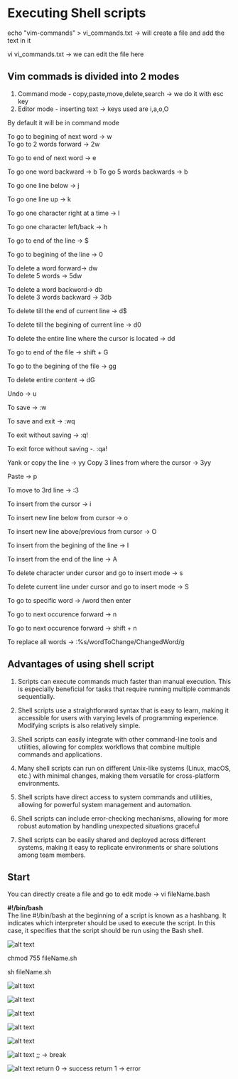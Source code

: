 # Executing Shell scripts

echo "vim-commands" > vi_commands.txt -> will create a file and add the text in it

vi vi_commands.txt -> we can edit the file here

## Vim commads is divided into 2 modes

1. Command mode - copy,paste,move,delete,search -> we do it with esc key
2. Editor mode - inserting text -> keys used are i,a,o,O

By default it will be in command mode

To go to begining of next word -> w<br>
To go to 2 words forward -> 2w

To go to end of next word -> e

To go one word backward -> b
To go 5 words backwards -> b

To go one line below -> j

To go one line up -> k

To go one character right at a time -> l

To go one character left/back -> h

To go to end of the line -> $

To go to begining of the line -> 0

To delete a word forward-> dw<br>
To delete 5 words -> 5dw

To delete a word backword-> db<br>
To delete 3 words backward -> 3db

To delete till the end of current line -> d$

To delete till the begining of current line -> d0

To delete the entire line where the cursor is located -> dd

To go to end of the file -> shift + G

To go to the begining of the file -> gg

To delete entire content -> dG

Undo -> u

To save -> :w

To save and exit -> :wq

To exit without saving -> :q!

To exit force without saving -. :qa!

Yank or copy the line -> yy
Copy 3 lines from where the cursor -> 3yy

Paste -> p

To move to 3rd line -> :3

To insert from the cursor -> i

To insert new line below from cursor -> o

To insert new line above/previous from cursor -> O

To insert from the begining of the line -> I

To insert from the end of the line -> A

To delete character under cursor and go to insert mode -> s

To delete current line under cursor and go to insert mode -> S

To go to specific word -> /word then enter

To go to next occurence forward -> n

To go to next occurence forward -> shift + n

To replace all words -> :%s/wordToChange/ChangedWord/g

## Advantages of using shell script

1. Scripts can execute commands much faster than manual execution.
   This is especially beneficial for tasks that require running multiple commands sequentially.

2. Shell scripts use a straightforward syntax that is easy to learn, making
   it accessible for users with varying levels of programming experience. Modifying scripts is also relatively simple.

3. Shell scripts can easily integrate with other command-line tools and utilities,
   allowing for complex workflows that combine multiple commands and applications.

4. Many shell scripts can run on different Unix-like systems (Linux, macOS, etc.)
   with minimal changes, making them versatile for cross-platform environments.

5. Shell scripts have direct access to system commands and utilities, allowing for
   powerful system management and automation.

6. Shell scripts can include error-checking mechanisms, allowing for more robust
   automation by handling unexpected situations graceful

7. Shell scripts can be easily shared and deployed across different systems, making
   it easy to replicate environments or share solutions among team members.

## Start

You can directly create a file and go to edit mode -> vi fileName.bash

<b>#!/bin/bash</b><br>
The line #!/bin/bash at the beginning of a script is known as a hashbang. It indicates
which interpreter should be used to execute the script. In this case, it specifies that
the script should be run using the Bash shell.

![alt text](image-2.png)

chmod 755 fileName.sh

sh fileName.sh

![alt text](image-3.png)

![alt text](image-4.png)

![alt text](image-5.png)

![alt text](image-6.png)

![alt text](image-7.png)

![alt text](image-8.png)
;; -> break

![alt text](image-9.png)
return 0 -> success
return 1 -> error
